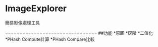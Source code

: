 ImageExplorer
================================

簡易影像處理工具

================================
##功能
  *原圖
  *灰階
  *二值化
  *PHash Compute計算
  *PHash Compare比較
